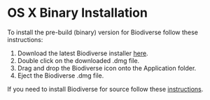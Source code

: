 # OS X Binary Installation
To install the pre-build (binary) version for Biodiverse follow these instructions:

1. Download the latest Biodiverse installer [here](http://google.com). 
2. Double click on the downloaded .dmg file.
3. Drag and drop the Biodiverse icon onto the Application folder.
4. Eject the Biodiverse .dmg file.

If you need to install Biodiverse for source follow these [instructions](https://github.com/shawnlaffan/biodiverse/wiki/OSX_source_installation).